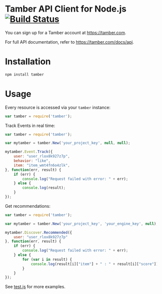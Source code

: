 # Tamber API Client for Node.js [![Build Status](https://travis-ci.org/tamber/tamber-node.svg?branch=master)](https://travis-ci.org/tamber/tamber-node)

You can sign up for a Tamber account at https://tamber.com.

For full API documentation, refer to https://tamber.com/docs/api.

Installation
============

```sh
npm install tamber
```

Usage
=====

Every resource is accessed via your `tamber` instance:

```js
var tamber = require('tamber');
```

Track Events in real time:

```js
var tamber = require('tamber');

var mytamber = tamber.New('your_project_key', null, null);

mytamber.Event.Track({
    user: "user_rlox8k927z7p",
    behavior: "like",
    item: "item_wmt4fn6o4zlk",
}, function(err, result) {
    if (err) {
        console.log("Request failed with error: " + err);
    } else {
        console.log(result);
    }
});
```

Get recommendations:

```js
var tamber = require('tamber');

var mytamber = tamber.New('your_project_key', 'your_engine_key', null);

mytamber.Discover.Recommended({
    user: "user_rlox8k927z7p"
}, function(err, result) {
    if (err) {
        console.log("Request failed with error: " + err);
    } else {
        for (var i in result) {
            console.log(result[i]["item"] + " : " + result[i]["score"]);
        }
    }
});
```

See [test.js](https://github.com/tamber/tamber-node/blob/master/test/test.js) for more examples.


